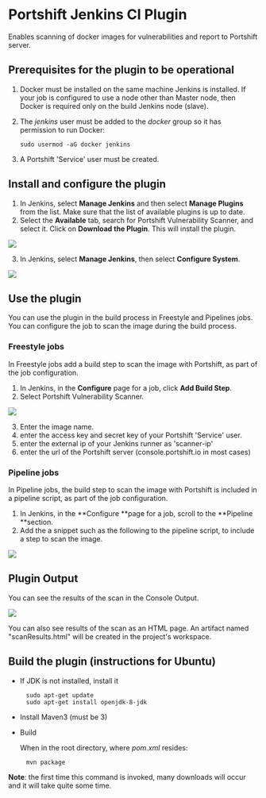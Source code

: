 # Portshift Jenkins CI Plugin #
Enables scanning of docker images for vulnerabilities and report to Portshift server.

## Prerequisites for the plugin to be operational ##

1. Docker must be installed on the same machine Jenkins is installed. If your job is configured to use a node other than Master node, then Docker is required only on the build Jenkins node (slave). 
2. The *jenkins* user must be added to the *docker* group so it has permission to run Docker:

     ```
     sudo usermod -aG docker jenkins
     ```
3. A Portshift 'Service' user must be created. 

## Install and configure the plugin
 1. In Jenkins, select **Manage Jenkins** and then select **Manage Plugins** from the list. Make sure that the list of available plugins is up to date. 
2. Select the **Available** tab, search for Portshift Vulnerability Scanner, and select it.  Click on **Download the Plugin**. This will install the plugin.

![](images/Jenkins-plugin-installed.png)

3. In Jenkins, select **Manage Jenkins**, then select **Configure System**.

![](images/Jenkins-configure-plugin.png)


## Use the plugin
You can use the plugin in the build process in Freestyle and Pipelines jobs. You can configure the job to scan the image during the build process.

### Freestyle jobs

In Freestyle jobs add a build step to scan the image with Portshift, as part of the job configuration. 
1. In Jenkins, in the **Configure** page for a job, click **Add Build Step**.
2. Select Portshift Vulnerability Scanner.

![](images/Jenkins-build-freestyle.png)

3. Enter the image name.
4. enter the access key and secret key of your Portshift 'Service' user.
5. enter the external ip of your Jenkins runner as 'scanner-ip'
6. enter the url of the Portshift server (console.portshift.io in most cases)

### Pipeline jobs
In Pipeline jobs, the build step to scan the image with Portshift is included in a pipeline script, as part of the job configuration.

1. In Jenkins, in the **Configure **page for a job, scroll to the **Pipeline **section.
1. Add the a snippet such as the following to the pipeline script, to include a step to scan the image. 

![](images/Jenkins-build-pipeline.png)

## Plugin Output

You can see the results of the scan in the Console Output.

![](images/Jenkins-console-output.png)

You can also see results of the scan as an HTML page. An artifact named "scanResults.html" will be created in the project's workspace.


## Build the plugin (instructions for Ubuntu)

* If JDK is not installed, install it
```
     sudo apt-get update
     sudo apt-get install openjdk-8-jdk
```

* Install Maven3 (must be 3)

*  Build

   When in the root directory, where *pom.xml* resides:
```
     mvn package
```
   **Note**: the first time this command is invoked, many downloads will occur and it will take quite some time.

